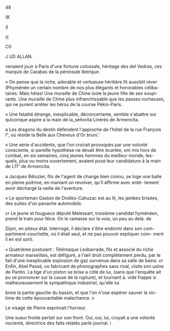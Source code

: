 48

(K

(l

((

C0

J UD ALLAN.

venaient jouir à Paris d'une fortune colossale, héritage des del Vedras,
ces marquis de Carabas de la péninsule Ibérique.

« On pense que la riche, adorable et vertueuse héritière ﬁt aussitôt réver
(Phyménée un certain nombre de nos plus élégants et honorables céliba-
taires. Mais hélas! Une muraille de Chine isole la jeune ﬁlle de ses soupi-
rants. Une muraille de Chine plus infranchissable que les passes rocheuses,
qui ne purent arrêter les héros de la course Pékin-Paris.

« Une fatalité étrange, inexplicable, déconcertante, semble s'abattre sur
quiconque aspire a la main de la_señorita Linérès de Armencita.

a Les dragons du destin défendent l'approche de l'hôtel de la rue
François I", où réside la Belle aux Cheveux d'Or bruni.’

« Une série d'accidents, que l'on croirait provoqués par une volonté
consciente, si pareille hypothèse ne devait être écartée, ont mis hors de
combat, en six semaines, cinq jeunes hommes du meilleur monde, les-
quels, plus ou moins ouvertement, avaient posé leur candidature à la
main de L11“ de Armencita.

a Jacques Béluzier, ﬁls de l'agent de change bien connu, se loge une
balle en pleine poitrine, en maniant un revolver, qu'il afﬁrme avec enté-
tement avoir déchargé la veille de l'aventure.

« Le sportsman Gaston de Drolles-Cahuzac est au lit, les jambes brisées,
des suites d'un panache automobile.

cr Le jeune et fougueux député Melessart, troisième candidat hyménéen,
prend le train pour Nice. On le ramasse sur la voie, un peu au delà. de

Dijon, en piteux état. Interrogé, il déclare s'être endormi dans son com-
partiment-couchette, où il était seul, et ne pas pouvoir expliquer com-
ment il en est sorti.

« Quatrième postulant : Télémaque Lesbarrade, ﬁls et associé du riche
armateur marseillais, est défiguré, a l'œil droit complètement perdu, par
le fait d'une inexplicable explosion de gaz survenue dans sa salle de bains.
cr Enﬁn, Abel Passé, ce fabricant de phonographes sans rival, visite son
usine de Pantin. La tige d'un piston se brise a côté de lui, (sans que
l'enquête ait pu se prononcer sur la cause de la rupture), et tournant à.
vide frappe si malheureusement le sympathique industriel, qu'elle lui

broie la partie gauche du bassin, et que l'on n'ose espérer sauver la vic-
time de cette épouvantable malechance. »

Le visage de Pierre exprimait l'horreur.

Une sueur froide perlait sur son front. Oui, oui, lui, croyait a une volonté
nsciente, directrice des faits relatés parle journal. i

